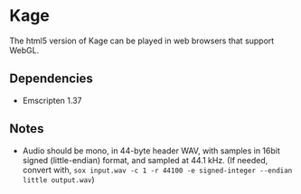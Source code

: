 Kage
====

The html5 version of Kage can be played in web browsers that support WebGL.

Dependencies
------------

- Emscripten 1.37

Notes
-----

- Audio should be mono, in 44-byte header WAV, with samples in 16bit signed (little-endian) format, and sampled at 44.1 kHz. (If needed, convert with, `sox input.wav -c 1 -r 44100 -e signed-integer --endian little output.wav`)